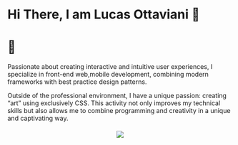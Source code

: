 # Hi There, I am Lucas Ottaviani 👋

 

# 🚀
Passionate about creating interactive and intuitive user experiences, I specialize in front-end web,mobile development, combining modern frameworks with best practice design patterns.

Outside of the professional environment, I have a unique passion: creating “art” using exclusively CSS. This activity not only improves my technical skills but also allows me to combine programming and creativity in a unique and captivating way.


<div style ="margin-top: 20px; text-align: center;">
<a href="https://github.com/anuraghazra/github-readme-stats#top-languages-card">
  <img align="center" src="https://github-readme-stats.vercel.app/api/top-langs/?username=Cott-Lucas&theme=tokyonight&layout=compact" />
</a>  
